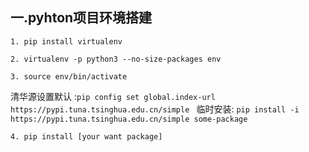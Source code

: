 ## 一.pyhton项目环境搭建
  `1. pip install virtualenv`
  
  `2. virtualenv -p python3 --no-size-packages env`
  
  `3. source env/bin/activate`
  
  清华源设置默认 :``` pip config set global.index-url https://pypi.tuna.tsinghua.edu.cn/simple  ```
  临时安装: ``` pip install -i https://pypi.tuna.tsinghua.edu.cn/simple some-package  ```
  
  `4. pip install [your want package]`
